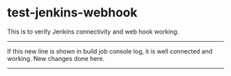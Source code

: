 # test-jenkins-webhook
This is to verify Jenkins connectivity and web hook working.

************************
If this new line is shown in build job console log, it is well connected and working.
New changes done here.
************************
